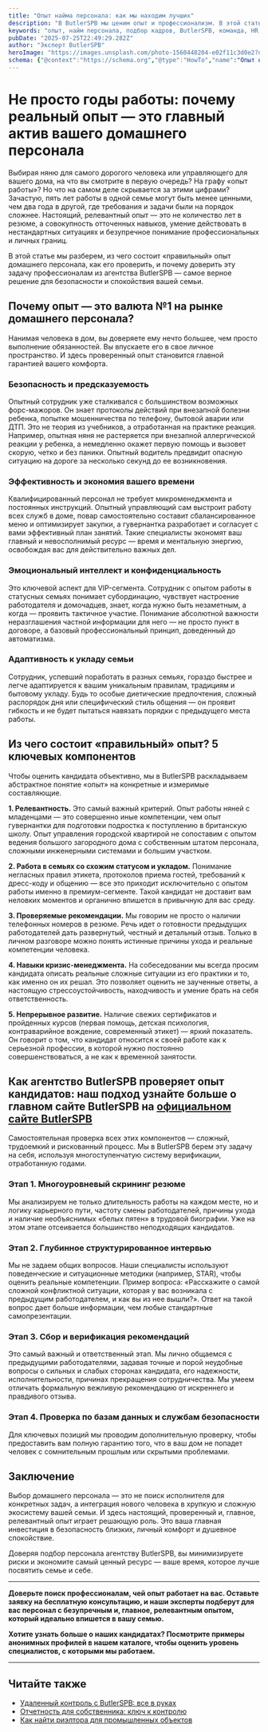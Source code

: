 ```yaml
---
title: "Опыт найма персонала: как мы находим лучших"
description: "В ButlerSPB мы ценим опыт и профессионализм. В этой статье делимся секретами нашего процесса подбора кадров и рассказываем, как мы формируем команду мечты."
keywords: "опыт, найм персонала, подбор кадров, ButlerSPB, команда, HR, карьера"
pubDate: "2025-07-25T22:49:29.282Z"
author: "Эксперт ButlerSPB"
heroImage: "https://images.unsplash.com/photo-1560448204-e02f11c3d0e2?q=80&w=2070&auto=format&fit=crop"
schema: {"@context":"https://schema.org","@type":"HowTo","name":"Опыт найма персонала: как мы находим лучших","description":"В ButlerSPB мы ценим опыт и профессионализм. В этой статье делимся секретами нашего процесса подбора кадров и рассказываем, как мы формируем команду мечты.","image":{"@type":"ImageObject","url":"https://images.unsplash.com/photo-1560448204-e02f11c3d0e2?q=80&w=2070&auto=format&fit=crop"},"aggregateRating":{"@type":"AggregateRating","ratingValue":"5.0","reviewCount":514,"bestRating":"5","worstRating":"1"},"publisher":{"@type":"Organization","name":"Блог ButlerSPB","logo":{"@type":"ImageObject","url":"https://butlerspb-blog.netlify.app/favicon.ico"}},"mainEntityOfPage":{"@type":"WebPage","@id":"https://butlerspb-blog.netlify.app/blog/opyt-na/"}}
---
```

# Не просто годы работы: почему реальный опыт — это главный актив вашего домашнего персонала

Выбирая няню для самого дорогого человека или управляющего для вашего дома, на что вы смотрите в первую очередь? На графу «опыт работы»? Но что на самом деле скрывается за этими цифрами? Зачастую, пять лет работы в одной семье могут быть менее ценными, чем два года в другой, где требования и задачи были на порядок сложнее. Настоящий, релевантный опыт — это не количество лет в резюме, а совокупность отточенных навыков, умение действовать в нестандартных ситуациях и безупречное понимание профессиональных и личных границ.

В этой статье мы разберем, из чего состоит «правильный» опыт домашнего персонала, как его проверить, и почему доверить эту задачу профессионалам из агентства ButlerSPB — самое верное решение для безопасности и спокойствия вашей семьи.

## Почему опыт — это валюта №1 на рынке домашнего персонала?

Нанимая человека в дом, вы доверяете ему нечто большее, чем просто выполнение обязанностей. Вы впускаете его в свое личное пространство. И здесь проверенный опыт становится главной гарантией вашего комфорта.

### Безопасность и предсказуемость
Опытный сотрудник уже сталкивался с большинством возможных форс-мажоров. Он знает протоколы действий при внезапной болезни ребенка, попытке мошенничества по телефону, бытовой аварии или ДТП. Это не теория из учебников, а отработанная на практике реакция. Например, опытная няня не растеряется при внезапной аллергической реакции у ребенка, а немедленно окажет первую помощь и вызовет скорую, четко и без паники. Опытный водитель предвидит опасную ситуацию на дороге за несколько секунд до ее возникновения.

### Эффективность и экономия вашего времени
Квалифицированный персонал не требует микроменеджмента и постоянных инструкций. Опытный управляющий сам выстроит работу всех служб в доме, повар самостоятельно составит сбалансированное меню и оптимизирует закупки, а гувернантка разработает и согласует с вами эффективный план занятий. Такие специалисты экономят ваш главный и невосполнимый ресурс — время и ментальную энергию, освобождая вас для действительно важных дел.

### Эмоциональный интеллект и конфиденциальность
Это ключевой аспект для VIP-сегмента. Сотрудник с опытом работы в статусных семьях понимает субординацию, чувствует настроение работодателя и домочадцев, знает, когда нужно быть незаметным, а когда — проявить тактичное участие. Понимание абсолютной важности неразглашения частной информации для него — не просто пункт в договоре, а базовый профессиональный принцип, доведенный до автоматизма.

### Адаптивность к укладу семьи
Сотрудник, успевший поработать в разных семьях, гораздо быстрее и легче адаптируется к вашим уникальным правилам, традициям и бытовому укладу. Будь то особые диетические предпочтения, сложный распорядок дня или специфический стиль общения — он проявит гибкость и не будет пытаться навязать порядки с предыдущего места работы.

## Из чего состоит «правильный» опыт? 5 ключевых компонентов

Чтобы оценить кандидата объективно, мы в ButlerSPB раскладываем абстрактное понятие «опыт» на конкретные и измеримые составляющие.

**1. Релевантность.** Это самый важный критерий. Опыт работы няней с младенцами — это совершенно иные компетенции, чем опыт гувернантки для подготовки подростка к поступлению в британскую школу. Опыт управления городской квартирой не сопоставим с опытом ведения большого загородного дома с собственным штатом персонала, сложными инженерными системами и большим участком.

**2. Работа в семьях со схожим статусом и укладом.** Понимание негласных правил этикета, протоколов приема гостей, требований к дресс-коду и общению — все это приходит исключительно с опытом работы именно в премиум-сегменте. Такой кандидат не доставит вам неловких моментов и органично впишется в привычную для вас среду.

**3. Проверяемые рекомендации.** Мы говорим не просто о наличии телефонных номеров в резюме. Речь идет о готовности предыдущих работодателей дать развернутый, честный и детальный отзыв. Только в личном разговоре можно понять истинные причины ухода и реальные компетенции человека.

**4. Навыки кризис-менеджмента.** На собеседовании мы всегда просим кандидата описать реальные сложные ситуации из его практики и то, как именно он их решал. Это позволяет оценить не заученные ответы, а настоящую стрессоустойчивость, находчивость и умение брать на себя ответственность.

**5. Непрерывное развитие.** Наличие свежих сертификатов и пройденных курсов (первая помощь, детская психология, контраварийное вождение, современный этикет) — яркий показатель. Он говорит о том, что кандидат относится к своей работе как к серьезной профессии, в которой нужно постоянно совершенствоваться, а не как к временной занятости.

## Как агентство ButlerSPB проверяет опыт кандидатов: наш подход узнайте больше о главном сайте ButlerSPB на <a href="https://butlerspb.ru" target="_blank" rel="nofollow">официальном сайте ButlerSPB</a>

Самостоятельная проверка всех этих компонентов — сложный, трудоемкий и рискованный процесс. Мы в ButlerSPB берем эту задачу на себя, используя многоступенчатую систему верификации, отработанную годами.

### Этап 1. Многоуровневый скрининг резюме
Мы анализируем не только длительность работы на каждом месте, но и логику карьерного пути, частоту смены работодателей, причины ухода и наличие необъяснимых «белых пятен» в трудовой биографии. Уже на этом этапе отсеивается большинство неподходящих кандидатов.

### Этап 2. Глубинное структурированное интервью
Мы не задаем общих вопросов. Наши специалисты используют поведенческие и ситуационные методики (например, STAR), чтобы оценить реальные компетенции. Пример вопроса: «Расскажите о самой сложной конфликтной ситуации, которая у вас возникала с предыдущим работодателем, и как вы из нее вышли?». Ответ на такой вопрос дает больше информации, чем любые стандартные самопрезентации.

### Этап 3. Сбор и верификация рекомендаций
Это самый важный и ответственный этап. Мы лично общаемся с предыдущими работодателями, задавая точные и порой неудобные вопросы о сильных и слабых сторонах кандидата, его надежности, исполнительности, причинах прекращения сотрудничества. Мы умеем отличать формальную вежливую рекомендацию от искреннего и правдивого отзыва.

### Этап 4. Проверка по базам данных и службам безопасности
Для ключевых позиций мы проводим дополнительную проверку, чтобы предоставить вам полную гарантию того, что в ваш дом не попадет человек с сомнительным прошлым или скрытыми проблемами.

## Заключение

Выбор домашнего персонала — это не поиск исполнителя для конкретных задач, а интеграция нового человека в хрупкую и сложную экосистему вашей семьи. И здесь настоящий, проверенный и, главное, релевантный опыт играет решающую роль. Это ваша главная инвестиция в безопасность близких, личный комфорт и душевное спокойствие.

Доверяя подбор персонала агентству ButlerSPB, вы минимизируете риски и экономите самый ценный ресурс — ваше время, которое лучше посвятить семье и себе.

---

**Доверьте поиск профессионалам, чей опыт работает на вас. Оставьте заявку на бесплатную консультацию, и наши эксперты подберут для вас персонал с безупречным и, главное, релевантным опытом, который идеально впишется в вашу семью.**

**Хотите узнать больше о наших кандидатах? Посмотрите примеры анонимных профилей в нашем каталоге, чтобы оценить уровень специалистов, с которыми мы работаем.**

---

## Читайте также

*   [Удаленный контроль с ButlerSPB: все в руках](/blog/udalennyy-kontrol/)
*   [Отчетность для собственника: ключ к контролю](/blog/otchetnost-sobstvenniku/)
*   [Как найти риэлтора для промышленных объектов](/blog/kak-nayti-rieltora-dlya-pokupki-ili-prodazhi-zavoda/)

